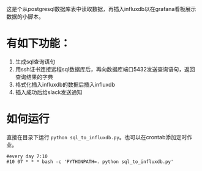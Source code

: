 这是个从postgresql数据库表中读取数据，再插入influxdb以在grafana看板展示数据的小脚本。

# 有如下功能：

1. 生成sql查询语句
2. 用ssh证书连接远程sql数据库后，再向数据库端口5432发送查询语句，返回查询结果的字典
3. 格式化插入influxdb的数据后插入influxdb
4. 插入成功后给slack发送通知

# 如何运行
直接在目录下运行 `python sql_to_influxdb.py`。也可以在crontab添加定时作业。
```
#every day 7:10
#10 07 * * * bash -c 'PYTHONPATH=. python sql_to_influxdb.py'
```